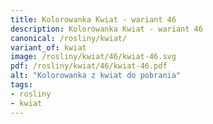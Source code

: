 ```yaml
---
title: Kolorowanka Kwiat - wariant 46
description: Kolorowanka Kwiat - wariant 46
canonical: /rosliny/kwiat/
variant_of: kwiat
image: /rosliny/kwiat/46/kwiat-46.svg
pdf: /rosliny/kwiat/46/kwiat-46.pdf
alt: "Kolorowanka z kwiat do pobrania"
tags:
- rosliny
- kwiat
---
```

